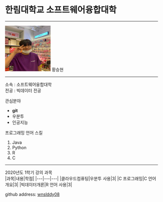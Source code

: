 # 한림대학교 소프트웨어융합대학
---
<img src=황승현사진.jpg height=150 width=150>
황승현

---

소속 : 소프트웨어융합대학   
전공 : 빅데이터 전공

관심분야   
* **git**
* 우분투
* 인공지능

프로그래밍 언어 스킬   
1. Java
2. Python
3. R
4. C

---------------------

2020년도 1학기 강의 과목   
|과목|내용|학점|
|---|---|---|
|클라우드컴퓨팅|우분투 사용|3|
|C 프로그래밍|C 언어 개요|3|
|빅데이터개론|R 언어 사용|3|

github address: [wnslddy08][github]

[github]:http://github.com/wnslddy08
